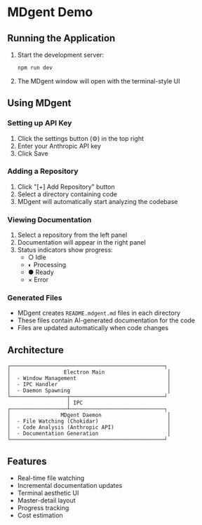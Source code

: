 # MDgent Demo

## Running the Application

1. Start the development server:
   ```bash
   npm run dev
   ```

2. The MDgent window will open with the terminal-style UI

## Using MDgent

### Setting up API Key
1. Click the settings button (⚙) in the top right
2. Enter your Anthropic API key
3. Click Save

### Adding a Repository
1. Click "[+] Add Repository" button
2. Select a directory containing code
3. MDgent will automatically start analyzing the codebase

### Viewing Documentation
1. Select a repository from the left panel
2. Documentation will appear in the right panel
3. Status indicators show progress:
   - ○ Idle
   - ◐ Processing
   - ● Ready
   - × Error

### Generated Files
- MDgent creates `README.mdgent.md` files in each directory
- These files contain AI-generated documentation for the code
- Files are updated automatically when code changes

## Architecture

```
┌─────────────────────────────────────────────────┐
│                 Electron Main                    │
│  - Window Management                             │
│  - IPC Handler                                   │
│  - Daemon Spawning                               │
└──────────────────┬──────────────────────────────┘
                   │ IPC
┌──────────────────┴──────────────────────────────┐
│                MDgent Daemon                     │
│  - File Watching (Chokidar)                      │
│  - Code Analysis (Anthropic API)                 │
│  - Documentation Generation                      │
└─────────────────────────────────────────────────┘
```

## Features
- Real-time file watching
- Incremental documentation updates
- Terminal aesthetic UI
- Master-detail layout
- Progress tracking
- Cost estimation